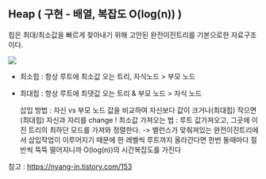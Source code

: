 ## Heap ( 구현 - 배열, 복잡도 O(log(n)) )

힙은 최대/최소값을 빠르게 찾아내기 위해 고안된 완전이진트리를 기본으로한 자료구조이다.

<img src="https://img1.daumcdn.net/thumb/R1280x0/?scode=mtistory2&fname=https%3A%2F%2Fblog.kakaocdn.net%2Fdn%2FbrTCzq%2Fbtq0UcyY6NY%2FFmib09USu669bHsRGgpU3k%2Fimg.png"><br/>

- 최소힙 : 항상 루트에 최소값 오는 트리, 자식노드 > 부모 노드
- 최대힙 : 항상 루트에 최댓값 오는 트리 & 부모 노드 > 자식 노드

  삽입 방법 : 자신 vs 부모 노드 값을 비교하여 자신보다 값이 크거나(최대힙) 작으면(최대힙) 자신과 자리를 change !
  최소값 가져오는 법 : 루트 값가져오고, 그곳에 이진 트리의 최하단 모드를 가져와 정렬한다.
  -> 밸런스가 맞춰져있는 완전이진트리에서 삽입작업이 이루어지기 때문에 한 레벨씩 루트까지 올라간다면 한번 돌때마다 절반씩 뚝뚝 떨어지니까 O(log(n))의 시간복잡도를 가진다

참고 : https://nyang-in.tistory.com/153
